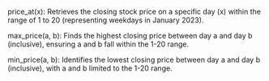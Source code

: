 price_at(x): Retrieves the closing stock price on a specific day (x) within the range of 1 to 20 (representing weekdays in January 2023).


max_price(a, b): Finds the highest closing price between day a and day b (inclusive), ensuring a and b fall within the 1-20 range.


min_price(a, b): Identifies the lowest closing price between day a and day b (inclusive), with a and b limited to the 1-20 range.
